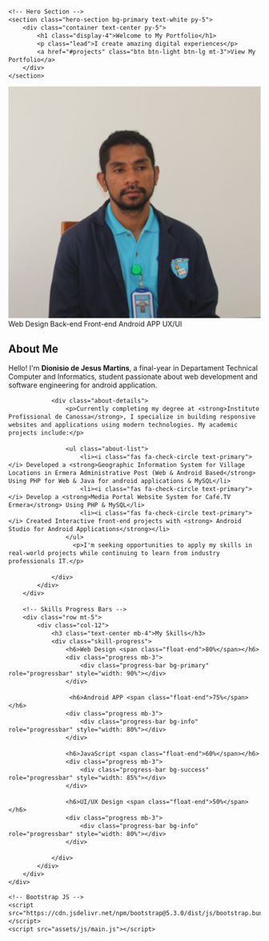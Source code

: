 <!DOCTYPE html>
<html lang="en">
<head>
    <meta charset="UTF-8">
    <meta name="viewport" content="width=device-width, initial-scale=1.0">
    <title>My Portfolio</title>
    <link href="https://cdn.jsdelivr.net/npm/bootstrap@5.3.0/dist/css/bootstrap.min.css" rel="stylesheet">
    <link href="assets/css/style.css" rel="stylesheet">
</head>
<body>
    
    <!-- Hero Section -->
    <section class="hero-section bg-primary text-white py-5">
        <div class="container text-center py-5">
            <h1 class="display-4">Welcome to My Portfolio</h1>
            <p class="lead">I create amazing digital experiences</p>
            <a href="#projects" class="btn btn-light btn-lg mt-3">View My Portfolio</a>
        </div>
    </section>

   <section id="projects" class="about-section py-5">
    <div class="container">
        <div class="row align-items-center">
            <!-- Profile Image -->
            <div class="col-lg-5 mb-4 mb-lg-0">
                <div class="profile-img-container">
                    <img src="assets/images/dio.png" alt="Dionisio de Jesus Martins" class="img-fluid rounded-circle shadow">
                    <div class="skills-badge">
                        <span class="badge bg-primary">Web Design</span>
                        <span class="badge bg-primary">Back-end</span>
                        <span class="badge bg-success">Front-end</span>
                        <span class="badge bg-success">Android APP</span>
                        <span class="badge bg-info">UX/UI</span>
                    </div>
                </div>
            </div>
            <!-- About Content -->
            <div class="col-lg-7">
                <h2 class="section-title mb-4">About <span class="text-primary">Me</span></h2>
                <p class="lead">Hello! I'm <strong>Dionisio de Jesus Martins</strong>, a final-year in Departament Technical Computer and Informatics, student passionate about web development and software engineering for android application.</p>
                
                <div class="about-details">
                    <p>Currently completing my degree at <strong>Instituto Profissional de Canossa</strong>, I specialize in building responsive websites and applications using modern technologies. My academic projects include:</p>
                    
                    <ul class="about-list">
                        <li><i class="fas fa-check-circle text-primary"></i> Developed a <strong>Geographic Information System for Village Locations in Ermera Administrative Post (Web & Android Based</strong> Using PHP for Web & Java for android applications & MySQL</li>
                        <li><i class="fas fa-check-circle text-primary"></i> Develop a <strong>Media Portal Website System for Café.TV Ermera</strong> Using PHP & MySQL</li>
                        <li><i class="fas fa-check-circle text-primary"></i> Created Interactive front-end projects with <strong> Android Studio for Android Applications</strong></li>
                    </ul>
                      <p>I'm seeking opportunities to apply my skills in real-world projects while continuing to learn from industry professionals IT.</p>
                    
                </div>
            </div>
        </div>
        
        <!-- Skills Progress Bars -->
        <div class="row mt-5">
            <div class="col-12">
                <h3 class="text-center mb-4">My Skills</h3>
                <div class="skill-progress">
                    <h6>Web Design <span class="float-end">80%</span></h6>
                    <div class="progress mb-3">
                        <div class="progress-bar bg-primary" role="progressbar" style="width: 90%"></div>
                    </div>

                     <h6>Android APP <span class="float-end">75%</span></h6>
                    <div class="progress mb-3">
                        <div class="progress-bar bg-info" role="progressbar" style="width: 80%"></div>
                    </div>
                    
                    <h6>JavaScript <span class="float-end">60%</span></h6>
                    <div class="progress mb-3">
                        <div class="progress-bar bg-success" role="progressbar" style="width: 85%"></div>
                    </div>
                    
                    <h6>UI/UX Design <span class="float-end">50%</span></h6>
                    <div class="progress mb-3">
                        <div class="progress-bar bg-info" role="progressbar" style="width: 80%"></div>
                    </div>

                </div>
            </div>
        </div>
    </div>
</section>

    <!-- Bootstrap JS -->
    <script src="https://cdn.jsdelivr.net/npm/bootstrap@5.3.0/dist/js/bootstrap.bundle.min.js"></script>
    <script src="assets/js/main.js"></script>
</body>
</html>
